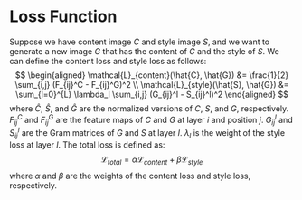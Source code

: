 # Loss Function
Suppose we have content image $C$ and style image $S$, and we want to generate a new image $G$ that has the content of $C$ and the style of $S$. We can define the content loss and style loss as follows:
$$
\begin{aligned}
\mathcal{L}_{content}(\hat{C}, \hat{G}) &= \frac{1}{2} \sum_{i,j} (F_{ij}^C - F_{ij}^G)^2 \\
\mathcal{L}_{style}(\hat{S}, \hat{G}) &= \sum_{l=0}^{L} \lambda_l \sum_{i,j} (G_{ij}^l - S_{ij}^l)^2
\end{aligned}
$$
where $\hat{C}$, $\hat{S}$, and $\hat{G}$ are the normalized versions of $C$, $S$, and $G$, respectively. $F_{ij}^C$ and $F_{ij}^G$ are the feature maps of $C$ and $G$ at layer $i$ and position $j$. $G_{ij}^l$ and $S_{ij}^l$ are the Gram matrices of $G$ and $S$ at layer $l$. $\lambda_l$ is the weight of the style loss at layer $l$. The total loss is defined as:
$$
\mathcal{L}_{total} = \alpha \mathcal{L}_{content} + \beta \mathcal{L}_{style}
$$
where $\alpha$ and $\beta$ are the weights of the content loss and style loss, respectively.